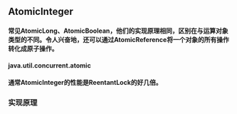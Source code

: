 ## AtomicInteger
#### 常见AtomicLong、AtomicBoolean，他们的实现原理相同，区别在与运算对象类型的不同。令人兴奋地，还可以通过AtomicReference<V>将一个对象的所有操作转化成原子操作。
#### java.util.concurrent.atomic
#### 通常AtomicInteger的性能是ReentantLock的好几倍。

### 实现原理